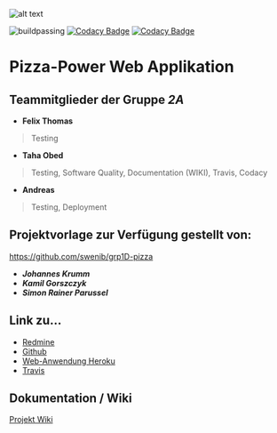 ![alt text](https://www.magicsushi-ffb.de/image/data/pizza_banner.jpg "Pizza Banner")

![buildpassing](https://api.travis-ci.org/swenib/grp2A-pizza.svg?branch=master "Build Passing")
[![Codacy Badge](https://api.codacy.com/project/badge/Grade/520946bafeca4cd1bee2f5783604605f)](https://www.codacy.com/app/Chapere/grp2A-pizza?utm_source=github.com&amp;utm_medium=referral&amp;utm_content=swenib/grp2A-pizza&amp;utm_campaign=Badge_Grade)
[![Codacy Badge](https://api.codacy.com/project/badge/Coverage/520946bafeca4cd1bee2f5783604605f)](https://www.codacy.com/app/Chapere/grp2A-pizza?utm_source=github.com&utm_medium=referral&utm_content=swenib/grp2A-pizza&utm_campaign=Badge_Coverage)

Pizza-Power Web Applikation
===========================

Teammitglieder der Gruppe ***2A***
----------------------------------
+ **Felix Thomas**
> Testing
+ **Taha Obed**
> Testing, Software Quality, Documentation (WIKI), Travis, Codacy
+ **Andreas** 
> Testing, Deployment

## Projektvorlage zur Verfügung gestellt von:

https://github.com/swenib/grp1D-pizza
+ ***Johannes Krumm***
+ ***Kamil Gorszczyk***
+ ***Simon Rainer Parussel***


## Link zu...

* [Redmine](https://redmine.cs.hm.edu/projects/2017-braun-swe2-ib-2a "Redmine Mainpage der Gruppe 2A")
* [Github](https://github.com/swenib/grp2A-pizza "Github Mainpage der Gruppe 2A")
* [Web-Anwendung Heroku](https://texmaex.herokuapp.com/ "Heroku App der Gruppe 2A")
* [Travis](https://travis-ci.org/swenib/grp2A-pizza)

## Dokumentation / Wiki

[Projekt Wiki](https://github.com/swenib/grp2A-pizza/wiki)



